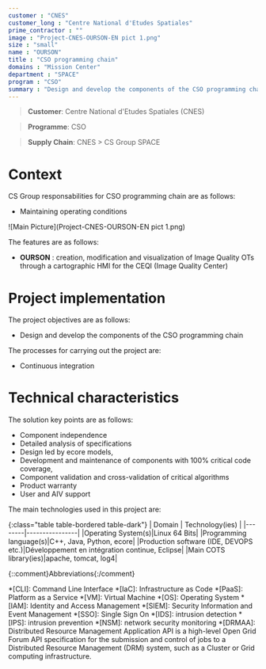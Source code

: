 ```yaml
---
customer : "CNES"
customer_long : "Centre National d'Etudes Spatiales"
prime_contractor : ""
image : "Project-CNES-OURSON-EN pict 1.png"
size : "small"
name : "OURSON"
title : "CSO programming chain"
domains : "Mission Center"
department : "SPACE"
program : "CSO"
summary : "Design and develop the components of the CSO programming chain"
---
```


> __Customer__\: Centre National d'Etudes Spatiales (CNES)

> __Programme__\: CSO

> __Supply Chain__\: CNES >  CS Group SPACE


# Context


CS Group responsabilities for CSO programming chain are as follows:
* Maintaining operating conditions

![Main Picture](Project-CNES-OURSON-EN pict 1.png)

The features are as follows:
* **OURSON** : creation, modification and visualization of Image Quality OTs through a cartographic HMI for the CEQI (Image Quality Center)

# Project implementation

The project objectives are as follows:
* Design and develop the components of the CSO programming chain

The processes for carrying out the project are:
* Continuous integration

# Technical characteristics

The solution key points are as follows:
* Component independence
* Detailed analysis of specifications
* Design led by ecore models,
* Development and maintenance of components with 100% critical code coverage,
* Component validation and cross-validation of critical algorithms
* Product warranty
* User and AIV support



The main technologies used in this project are:

{:class="table table-bordered table-dark"}
| Domain | Technology(ies) |
|--------|----------------|
|Operating System(s)|Linux 64 Bits|
|Programming language(s)|C++, Java, Python, ecore|
|Production software (IDE, DEVOPS etc.)|Développement en intégration continue, Eclipse|
|Main COTS library(ies)|apache, tomcat, log4|



{::comment}Abbreviations{:/comment}

*[CLI]: Command Line Interface
*[IaC]: Infrastructure as Code
*[PaaS]: Platform as a Service
*[VM]: Virtual Machine
*[OS]: Operating System
*[IAM]: Identity and Access Management
*[SIEM]: Security Information and Event Management
*[SSO]: Single Sign On
*[IDS]: intrusion detection
*[IPS]: intrusion prevention
*[NSM]: network security monitoring
*[DRMAA]: Distributed Resource Management Application API is a high-level Open Grid Forum API specification for the submission and control of jobs to a Distributed Resource Management (DRM) system, such as a Cluster or Grid computing infrastructure.
